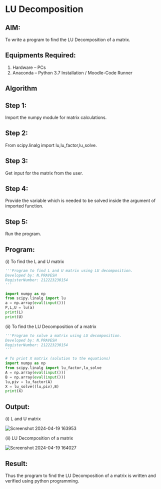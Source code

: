 # LU Decomposition 

## AIM:
To write a program to find the LU Decomposition of a matrix.

## Equipments Required:
1. Hardware – PCs
2. Anaconda – Python 3.7 Installation / Moodle-Code Runner

## Algorithm
## Step 1: 
Import the numpy module for matrix calculations.

## Step 2: 
From scipy.linalg import lu,lu_factor,lu_solve.

## Step 3:
Get input for the matrix from the user.

## Step 4:
Provide the variable which is needed to be solved inside the argument of imported function.

## Step 5: 
Run the program.

## Program:
(i) To find the L and U matrix
```python
'''Program to find L and U matrix using LU decomposition.
Developed by: N.PRAVESH
RegisterNumber: 212223230154
'''

import numpy as np
from scipy.linalg import lu
a = np.array(eval(input()))
P,L,U = lu(a)
print(L)
print(U)
```
(ii) To find the LU Decomposition of a matrix
```python
'''Program to solve a matrix using LU decomposition.
Developed by: N.PRAVESH
RegisterNumber: 212223230154
'''

# To print X matrix (solution to the equations)
import numpy as np
from scipy.linalg import lu_factor,lu_solve
A = np.array(eval(input()))
B = np.array(eval(input()))
lu,piv = lu_factor(A)
X = lu_solve((lu,piv),B)
print(X)
```

## Output:

(i) L and U matrix

![Screenshot 2024-04-19 163953](https://github.com/NPravesh2005/LU-Decomposition/assets/164477756/adabd7ef-34f2-4896-ada7-fc4591c3ecf0)

(ii) LU Decomposition of a matrix

![Screenshot 2024-04-19 164027](https://github.com/NPravesh2005/LU-Decomposition/assets/164477756/203cefe6-be59-42ae-9bda-0d37e0666888)


## Result:
Thus the program to find the LU Decomposition of a matrix is written and verified using python programming.

